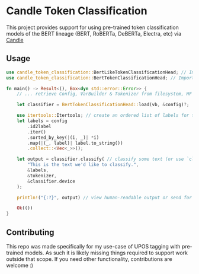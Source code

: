 # Candle Token Classification

This project provides support for using pre-trained token classification models of the BERT lineage (BERT, RoBERTa, DeBERTa, Electra, etc) via [Candle](https://github.com/huggingface/candle)

## Usage

```rust
use candle_token_classification::BertLikeTokenClassificationHead; // Import the token classifier trait from this library
use candle_token_classification::BertTokenClassificationHead; // Import the concrete classifier (BERT & ELECTRA are provided)

fn main() -> Result<(), Box<dyn std::error::Error>> {
    // ... retrieve Config, VarBuilder & Tokenizer from filesystem, HF hub, etc

    let classifier = BertTokenClassificationHead::load(vb, &config)?;

    use itertools::Itertools; // create an ordered list of labels for the chosen classifier
    let labels = config
        .id2label
        .iter()
        .sorted_by_key(|(i, _)| *i)
        .map(|(_, label)| label.to_string())
        .collect::<Vec<_>>();

    let output = classifier.classify( // classify some text (or use `classifier.forward` to get the output tensor)
        "This is the text we'd like to classify.",
        &labels,
        &tokenizer,
        &classifier.device
    );

    println!("{:?}", output) // view human-readable output or send for downstream processing, etc

    Ok(())
}
```

## Contributing

This repo was made specifically for my use-case of UPOS tagging with pre-trained models. As such it is likely missing things required to support work outside that scope. If you need other functionality, contributions are welcome :)
